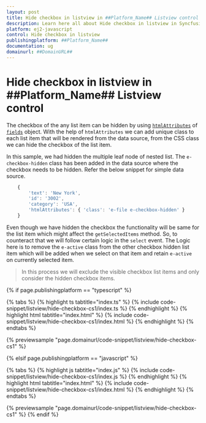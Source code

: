 ```yaml
---
layout: post
title: Hide checkbox in listview in ##Platform_Name## Listview control | Syncfusion
description: Learn here all about Hide checkbox in listview in Syncfusion ##Platform_Name## Listview control of Syncfusion Essential JS 2 and more.
platform: ej2-javascript
control: Hide checkbox in listview 
publishingplatform: ##Platform_Name##
documentation: ug
domainurl: ##DomainURL##
---
```


# Hide checkbox in listview in ##Platform_Name## Listview control

The checkbox of the any list item can be hidden by using [`htmlAttributes`](../../api/list-view#htmlattributes) of [`fields`](../../api/list-view#fields) object. With the help of `htmlAttributes` we can add unique class to each list item that will be rendered from the data source, from the CSS class we can hide the checkbox of the list item.

In this sample, we had hidden the multiple leaf node of nested list. The `e-checkbox-hidden` class has been added in the data source where the checkbox needs to be hidden. Refer the below snippet for simple data source.

```ts
    {
        'text': 'New York',
        'id': '3002',
        'category': 'USA',
        'htmlAttributes': { 'class': 'e-file e-checkbox-hidden' }
    }
```

Even though we have hidden the checkbox the functionality will be same for the list item which might affect the `getSelectedItems` method. So, to counteract that we will follow certain logic in the `select` event. The Logic here is to remove the `e-active` class from the other checkbox hidden list item which will be added when we select on that item and retain `e-active` on currently selected item.

> In this process we will exclude the visible checkbox list items and only consider the hidden checkbox items.

{% if page.publishingplatform == "typescript" %}

 {% tabs %}
{% highlight ts tabtitle="index.ts" %}
{% include code-snippet/listview/hide-checkbox-cs1/index.ts %}
{% endhighlight %}
{% highlight html tabtitle="index.html" %}
{% include code-snippet/listview/hide-checkbox-cs1/index.html %}
{% endhighlight %}
{% endtabs %}
        
{% previewsample "page.domainurl/code-snippet/listview/hide-checkbox-cs1" %}

{% elsif page.publishingplatform == "javascript" %}

{% tabs %}
{% highlight js tabtitle="index.js" %}
{% include code-snippet/listview/hide-checkbox-cs1/index.js %}
{% endhighlight %}
{% highlight html tabtitle="index.html" %}
{% include code-snippet/listview/hide-checkbox-cs1/index.html %}
{% endhighlight %}
{% endtabs %}

{% previewsample "page.domainurl/code-snippet/listview/hide-checkbox-cs1" %}
{% endif %}
